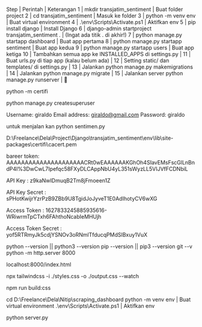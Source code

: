 Step | Perintah | Keterangan
1 | mkdir transjatim_sentiment | Buat folder project
2 | cd transjatim_sentiment | Masuk ke folder
3 | python -m venv env | Buat virtual environment
4 | .\env\Scripts\Activate.ps1 | Aktifkan env
5 | pip install django | Install Django
6 | django-admin startproject transjatim_sentiment . | (Ingat ada titik . di akhir!)
7 | python manage.py startapp dashboard | Buat app pertama
8 | python manage.py startapp sentiment | Buat app kedua
9 | python manage.py startapp users | Buat app ketiga
10 | Tambahkan semua app ke INSTALLED_APPS di settings.py | 
11 | Buat urls.py di tiap app (kalau belum ada) | 
12 | Setting static/ dan templates/ di settings.py | 
13 | Jalankan python manage.py makemigrations | 
14 | Jalankan python manage.py migrate | 
15 | Jalankan server python manage.py runserver | 🚀

 python -m certifi

python manage.py createsuperuser

Username: giraldo
Email address: giraldo@gmail.com
Password: giraldo

untuk menjalan kan python sentimen.py

D:\Freelance\Dela\Project\Django\transjatim_sentiment\env\lib\site-packages\certifi\cacert.pem


bareer token: AAAAAAAAAAAAAAAAAAAAACRt0wEAAAAAAKGhOh4SIavEMsFscGlLnBndP4I%3DwCwL7Ipefqc58FXyDLCAppNbU4yL351sWyzLL5VIJVfFCDNbiL

API Key : z9kaNwIDmuqB2Tm8jFmoeen1Z

API Key Secret : sPHotKwijrYzrPzB9ZBb9U8TgidJoJyveT1E0AdIhotyCV6wXG

Access Token : 1627833245885935616-WRiwrmTpCTxh6FAhthoNcabIeMHUjh

Access Token Secret : yof5RTRmyJk5cdjYSNOv3oRNmlTfducqPMdSlBxuy1VuX
















python --version || python3 --version
pip --version || pip3 --version
git --v
python -m http.server 8000

localhost:8000/index.html

npx tailwindcss -i ./styles.css -o ./output.css --watch

npm run build:css

cd D:\Freelance\Dela\Nitip\scraping_dashboard
python -m venv env | Buat virtual environment
.\env\Scripts\Activate.ps1 | Aktifkan env

python server.py